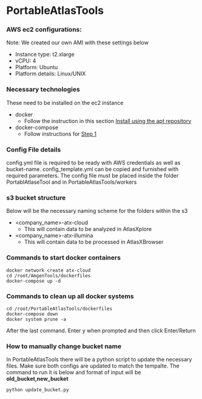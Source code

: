 # PortableAtlasTools

### AWS ec2 configurations:
Note: We created our own AMI with these settings below

- Instance type: t2.xlarge
- vCPU: 4
- Platform: Ubuntu
- Platform details: Linux/UNIX

### Necessary technologies
These need to be installed on the ec2 instance
- docker
  - Follow the instruction in this section [Install using the apt repository](https://docs.docker.com/engine/install/ubuntu/)
- docker-compose
  - Follow instructions for [Step 1](https://www.digitalocean.com/community/tutorials/how-to-install-and-use-docker-compose-on-ubuntu-20-04)
 
### Config File details

config.yml file is required to be ready with AWS credentials as well as bucket-name. config_template.yml can be copied and furnished with required parameters.
The config file must be placed inside the folder PortablAtlaseTool and in PortableAtlasTools/workers

### s3 bucket structure
Below will be the necessary naming scheme for the folders within the s3

- <company_name>-atx-cloud
  - This will contain data to be analyzed in AtlasXplore
- <company_name>-atx-illumina
  - This will contain data to be processed in AtlasXBrowser
 
### Commands to start docker containers
```
docker network create atx-cloud
cd /root/AmgenTools/dockerfiles
docker-compose up -d
```

### Commands to clean up all docker systems
```
cd /root/PortableAtlasTools/dockerfiles
docker-compose down
docker system prune -a 
```
After the last command. Enter y when prompted and then click Enter/Return

### How to manually change bucket name

In PortableAtlasTools there will be a python script to update the necessary files. Make sure both configs are updated to match the tempalte.
The command to run it is below and format of input will be **old_bucket,new_bucket**
```
python update_bucket.py
```

